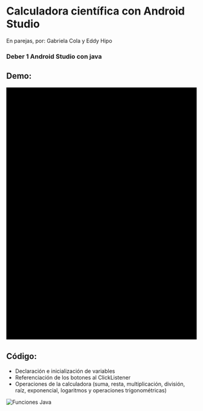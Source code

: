 # Calculadora científica con Android Studio
En parejas, por: Gabriela Cola y Eddy Hipo
### Deber 1 Android Studio con java
## Demo:
![Demo](https://github.com/GabiCC08/calculadoraApp/blob/main/demo.gif)

## Código:
- Declaración e inicialización de variables
- Referenciación de los botones al ClickListener
- Operaciones de la calculadora (suma, resta, multiplicación, división, raíz, exponencial, logaritmos y operaciones trigonométricas)

![Funciones Java](https://github.com/GabiCC08/calculadoraApp/blob/main/codigo.gif)
